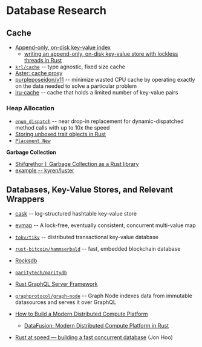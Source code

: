 # Database Research

## Cache

* [Append-only, on-disk key-value index](https://github.com/krl/appendix)
    * [writing an append-only, on-disk key-value store with lockless threads in Rust](https://github.com/krl/appendix/blob/master/description/writing.md)
* [`krl/cache`](https://github.com/krl/cache) -- type agnostic, fixed size cache
* [Aster: cache proxy](https://github.com/wayslog/aster)
* [purpleposeidon/v11](https://github.com/purpleposeidon/v11) -- minimize wasted CPU cache by operating exactly on the data needed to solve a particular problem
* [lru-cache](https://github.com/contain-rs/lru-cache) -- cache that holds a limited number of key-value pairs

### Heap Allocation

* [`enum_dispatch`](https://gitlab.com/antonok/enum_dispatch) -- near drop-in replacement for dynamic-dispatched method calls with up to 10x the speed
* [Storing unboxed trait objects in Rust](https://guiand.xyz/blog-posts/unboxed-trait-objects.html)
* [`Placement New`](http://blakesmith.me/2018/12/31/what-is-placement-new-in-rust.html)

**Garbage Collection**
* [Shifgrethor I: Garbage Collection as a Rust library](https://boats.gitlab.io/blog/post/shifgrethor-i/)
* [example -- kyren/luster](https://github.com/kyren/luster/blob/3e3a6ea12f6f523c105abd7fbe9d0ad226be784c/src/sequence.rs#L5-L36)


## Databases, Key-Value Stores, and Relevant Wrappers
* [cask](https://github.com/andresilva/cask) -- log-structured hashtable key-value store
* [evmap](https://github.com/jonhoo/rust-evmap) -- A lock-free, eventually consistent, concurrent multi-value map
* [`tokv/tikv`](https://github.com/tikv/tikv) -- distributed transactional key-value database

* [`rust-bitcoin/hammserbald`](https://github.com/rust-bitcoin/hammersbald) -- fast, embedded blockchain database
* [Rocksdb](https://github.com/rust-rocksdb/rust-rocksdb)
* [`paritytech/paritydb`](https://github.com/paritytech/paritydb)

* [Rust GraphQL Server Framework](https://github.com/nrc/graphql)
* [`graphprotocol/graph-node`](https://github.com/graphprotocol/graph-node) -- Graph Node indexes data from immutable datasources and serves it over GraphQL
* [How to Build a Modern Distributed Compute Platform](https://andygrove.io/how_to_build_a_modern_distributed_compute_platform/)
    * [DataFusion: Modern Distributed Compute Platform in Rust](https://github.com/andygrove/datafusion)
* [Rust at speed — building a fast concurrent database](https://www.reddit.com/r/rust/comments/acucrs/rust_at_speed_building_a_fast_concurrent_database/?st=JQJQZ8FS&sh=03abd45a) (Jon Hoo)